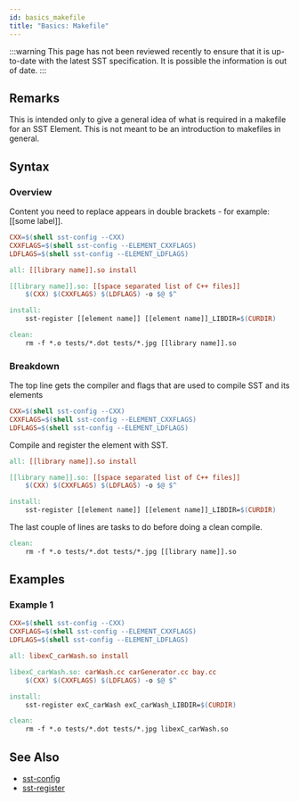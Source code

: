 ```yaml
---
id: basics_makefile
title: "Basics: Makefile"
---
```


:::warning
This page has not been reviewed recently to ensure that it is up-to-date with the latest SST specification. It is possible the information is out of date.
:::

## Remarks

This is intended only to give a general idea of what is required in a makefile for an SST Element. This is not meant to be an introduction to makefiles in general.

## Syntax

### Overview
Content you need to replace appears in double brackets - for example: [[some label]].

```makefile
CXX=$(shell sst-config --CXX)
CXXFLAGS=$(shell sst-config --ELEMENT_CXXFLAGS)
LDFLAGS=$(shell sst-config --ELEMENT_LDFLAGS)

all: [[library name]].so install

[[library name]].so: [[space separated list of C++ files]]
	$(CXX) $(CXXFLAGS) $(LDFLAGS) -o $@ $^

install:
	sst-register [[element name]] [[element name]]_LIBDIR=$(CURDIR)

clean:
	rm -f *.o tests/*.dot tests/*.jpg [[library name]].so

```

### Breakdown

The top line gets the compiler and flags that are used to compile SST and its elements
```makefile
CXX=$(shell sst-config --CXX)
CXXFLAGS=$(shell sst-config --ELEMENT_CXXFLAGS)
LDFLAGS=$(shell sst-config --ELEMENT_LDFLAGS)
```

Compile and register the element with SST.
```makefile
all: [[library name]].so install

[[library name]].so: [[space separated list of C++ files]]
	$(CXX) $(CXXFLAGS) $(LDFLAGS) -o $@ $^

install:
	sst-register [[element name]] [[element name]]_LIBDIR=$(CURDIR)
```

The last couple of lines are tasks to do before doing a clean compile.
```makefile
clean:
	rm -f *.o tests/*.dot tests/*.jpg [[library name]].so
```

## Examples

### Example 1
```makefile
CXX=$(shell sst-config --CXX)
CXXFLAGS=$(shell sst-config --ELEMENT_CXXFLAGS)
LDFLAGS=$(shell sst-config --ELEMENT_LDFLAGS)

all: libexC_carWash.so install

libexC_carWash.so: carWash.cc carGenerator.cc bay.cc
	$(CXX) $(CXXFLAGS) $(LDFLAGS) -o $@ $^

install:
	sst-register exC_carWash exC_carWash_LIBDIR=$(CURDIR)

clean:
	rm -f *.o tests/*.dot tests/*.jpg libexC_carWash.so
```

## See Also

- [sst-config](tools/commandLine/sst-config.md)
- [sst-register](tools/commandLine/sst-register.md)